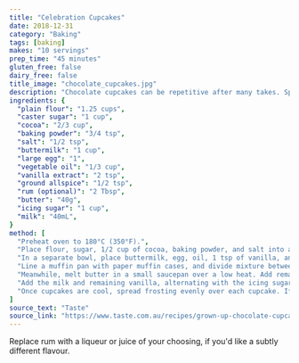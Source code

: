 ```yaml
---
title: "Celebration Cupcakes"
date: 2018-12-31
category: "Baking"
tags: [baking]
makes: "10 servings"
prep_time: "45 minutes"
gluten_free: false
dairy_free: false
title_image: "chocolate_cupcakes.jpg"
description: "Chocolate cupcakes can be repetitive after many takes. Spice it up with the tang of buttermilk, a rich ganache frosting, and a dash of icing sugar. Add some crafting skills and they're perfect for birthdays and anniversaries."
ingredients: {
  "plain flour": "1.25 cups",
  "caster sugar": "1 cup",
  "cocoa": "2/3 cup",
  "baking powder": "3/4 tsp",
  "salt": "1/2 tsp",
  "buttermilk": "1 cup",
  "large egg": "1",
  "vegetable oil": "1/3 cup",
  "vanilla extract": "2 tsp",
  "ground allspice": "1/2 tsp",
  "rum (optional)": "2 Tbsp",
  "butter": "40g",
  "icing sugar": "1 cup",
  "milk": "40mL",
}
method: [
  "Preheat oven to 180°C (350°F).",
  "Place flour, sugar, 1/2 cup of cocoa, baking powder, and salt into a bowl. Stir to combine.",
  "In a separate bowl, place buttermilk, egg, oil, 1 tsp of vanilla, and rum (if using). Mix to combine, then mix into dry ingredients.",
  "Line a muffin pan with paper muffin cases, and divide mixture between them. Bake for 25 minutes, and set aside to cool.",
  "Meanwhile, melt butter in a small saucepan over a low heat. Add remaining cocoa and stir until the mixture is smooth and thick. Remove from the heat, place into a small bowl, and allow to cool slightly.",
  "Add the milk and remaining vanilla, alternating with the icing sugar, and beat with an electric mixer till the appropriate consistency.",
  "Once cupcakes are cool, spread frosting evenly over each cupcake. If desired, cut shape template out of a thin cardboard (cereal boxes work well for this). Carefully holding template over cupcakes, dust further icing sugar until shape is clear."
]
source_text: "Taste"
source_link: "https://www.taste.com.au/recipes/grown-up-chocolate-cupcakes/7f7af201-21d8-4be0-b7a6-9ffe223bcf94"
---
```

Replace rum with a liqueur or juice of your choosing, if you'd like a subtly different flavour.
